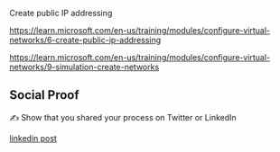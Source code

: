 Create public IP addressing

https://learn.microsoft.com/en-us/training/modules/configure-virtual-networks/6-create-public-ip-addressing


https://learn.microsoft.com/en-us/training/modules/configure-virtual-networks/9-simulation-create-networks 

## Social Proof

✍️ Show that you shared your process on Twitter or LinkedIn

[linkedin post](https://www.linkedin.com/posts/andrew-leddy_100daysofcloud-activity-7149940859206017024-MhyT?utm_source=share&utm_medium=member_desktop)
